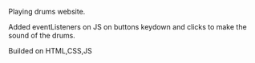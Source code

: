 Playing drums website.

Added eventListeners on JS on buttons keydown and clicks to make the sound of the drums.

Builded on HTML,CSS,JS
